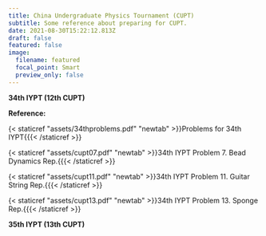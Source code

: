 ```yaml
---
title: China Undergraduate Physics Tournament (CUPT)
subtitle: Some reference about preparing for CUPT.
date: 2021-08-30T15:22:12.813Z
draft: false
featured: false
image:
  filename: featured
  focal_point: Smart
  preview_only: false
---
```

**34th IYPT (12th CUPT)**

**Reference:** 

{< staticref "assets/34thproblems.pdf" "newtab" >}}Problems for 34th IYPT{{{< /staticref >}}

{< staticref "assets/cupt07.pdf" "newtab" >}}34th IYPT Problem 7. Bead Dynamics Rep.{{{< /staticref >}}

{< staticref "assets/cupt11.pdf" "newtab" >}}34th IYPT Problem 11. Guitar String Rep.{{{< /staticref >}}

{< staticref "assets/cupt13.pdf" "newtab" >}}34th IYPT Problem 13. Sponge Rep.{{{< /staticref >}}

**35th IYPT (13th CUPT)**